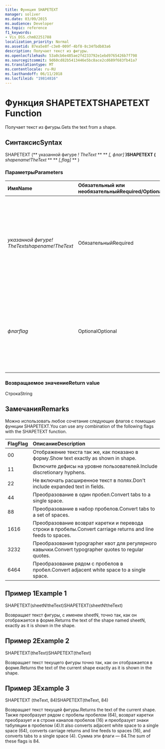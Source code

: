 ```yaml
---
title: Функция SHAPETEXT
manager: soliver
ms.date: 03/09/2015
ms.audience: Developer
ms.topic: reference
f1_keywords:
- Vis_DSS.chm82251788
localization_priority: Normal
ms.assetid: 87ea5e8f-c3e0-009f-4bf8-8c34fbdb83a6
description: Получает текст из фигуры.
ms.openlocfilehash: 53a0cb6e485ae2fd233792e1ebd9765426b7f798
ms.sourcegitcommit: 9d60cd82b5413446e5bc8ace2cd689f683fb41a7
ms.translationtype: MT
ms.contentlocale: ru-RU
ms.lasthandoff: 06/11/2018
ms.locfileid: "19814816"
---
```

# <a name="shapetext-function"></a><span data-ttu-id="cdb82-103">Функция SHAPETEXT</span><span class="sxs-lookup"><span data-stu-id="cdb82-103">SHAPETEXT Function</span></span>

<span data-ttu-id="cdb82-104">Получает текст из фигуры.</span><span class="sxs-lookup"><span data-stu-id="cdb82-104">Gets the text from a shape.</span></span> 
  
## <a name="syntax"></a><span data-ttu-id="cdb82-105">Синтаксис</span><span class="sxs-lookup"><span data-stu-id="cdb82-105">Syntax</span></span>

<span data-ttu-id="cdb82-106">SHAPETEXT (** указанной фигуре *! TheText* ** ** *[, флаг]* **)</span><span class="sxs-lookup"><span data-stu-id="cdb82-106">SHAPETEXT (** *shapename!TheText* ** ** *[,flag]* ** )</span></span> 
  
### <a name="parameters"></a><span data-ttu-id="cdb82-107">Параметры</span><span class="sxs-lookup"><span data-stu-id="cdb82-107">Parameters</span></span>

|<span data-ttu-id="cdb82-108">**Имя**</span><span class="sxs-lookup"><span data-stu-id="cdb82-108">**Name**</span></span>|<span data-ttu-id="cdb82-109">**Обязательный или необязательный**</span><span class="sxs-lookup"><span data-stu-id="cdb82-109">**Required/Optional**</span></span>|<span data-ttu-id="cdb82-110">**Тип данных**</span><span class="sxs-lookup"><span data-stu-id="cdb82-110">**Data Type**</span></span>|<span data-ttu-id="cdb82-111">**Описание**</span><span class="sxs-lookup"><span data-stu-id="cdb82-111">**Description**</span></span>|
|:-----|:-----|:-----|:-----|
| <span data-ttu-id="cdb82-112">_указанной фигуре! TheText_</span><span class="sxs-lookup"><span data-stu-id="cdb82-112">_shapename!TheText_</span></span> <br/> |<span data-ttu-id="cdb82-113">Обязательный</span><span class="sxs-lookup"><span data-stu-id="cdb82-113">Required</span></span>  <br/> ||<span data-ttu-id="cdb82-114">Ссылка на ячейку с именем TheText в конечную фигуру.</span><span class="sxs-lookup"><span data-stu-id="cdb82-114">A reference to the cell named TheText in the target shape.</span></span>  <span data-ttu-id="cdb82-115">_Указанной фигуре!_</span><span class="sxs-lookup"><span data-stu-id="cdb82-115">_Shapename!_</span></span> <span data-ttu-id="cdb82-116">— Это имя фигуры, из которого требуется получить текст.</span><span class="sxs-lookup"><span data-stu-id="cdb82-116">is the name of the shape from which you want to retrieve the text.</span></span>  <br/> |
| <span data-ttu-id="cdb82-117">_флаг_</span><span class="sxs-lookup"><span data-stu-id="cdb82-117">_flag_</span></span> <br/> |<span data-ttu-id="cdb82-118">Optional</span><span class="sxs-lookup"><span data-stu-id="cdb82-118">Optional</span></span>  <br/> |<span data-ttu-id="cdb82-119">**Числовой**</span><span class="sxs-lookup"><span data-stu-id="cdb82-119">**Numeric**</span></span> <br/> |<span data-ttu-id="cdb82-120">Бит, который определяет формат текста.</span><span class="sxs-lookup"><span data-stu-id="cdb82-120">A bit that specifies the format of the text.</span></span> <span data-ttu-id="cdb82-121">Флаг по умолчанию (0) отображается текст точно так, как он отображается в форме.</span><span class="sxs-lookup"><span data-stu-id="cdb82-121">The default flag (0) shows the text exactly as it is shown in the shape.</span></span>  <br/> |
   
### <a name="return-value"></a><span data-ttu-id="cdb82-122">Возвращаемое значение</span><span class="sxs-lookup"><span data-stu-id="2">Return value</span></span>

<span data-ttu-id="cdb82-123">Строка</span><span class="sxs-lookup"><span data-stu-id="cdb82-123">String</span></span>
  
## <a name="remarks"></a><span data-ttu-id="cdb82-124">Замечания</span><span class="sxs-lookup"><span data-stu-id="cdb82-124">Remarks</span></span>

<span data-ttu-id="cdb82-125">Можно использовать любое сочетание следующих флагов с помощью функции SHAPETEXT.</span><span class="sxs-lookup"><span data-stu-id="cdb82-125">You can use any combination of the following flags with the SHAPETEXT function.</span></span>
  
|<span data-ttu-id="cdb82-126">**Flag**</span><span class="sxs-lookup"><span data-stu-id="cdb82-126">**Flag**</span></span>|<span data-ttu-id="cdb82-127">**Описание**</span><span class="sxs-lookup"><span data-stu-id="cdb82-127">**Description**</span></span>|
|:-----|:-----|
|<span data-ttu-id="cdb82-128">0</span><span class="sxs-lookup"><span data-stu-id="cdb82-128">0</span></span>  <br/> |<span data-ttu-id="cdb82-129">Отображение текста так же, как показано в форму.</span><span class="sxs-lookup"><span data-stu-id="cdb82-129">Show text exactly as shown in shape.</span></span>  <br/> |
|<span data-ttu-id="cdb82-130">1</span><span class="sxs-lookup"><span data-stu-id="cdb82-130">1</span></span>  <br/> |<span data-ttu-id="cdb82-131">Включите дефисы на уровне пользователей.</span><span class="sxs-lookup"><span data-stu-id="cdb82-131">Include discretionary hyphens.</span></span>  <br/> |
|<span data-ttu-id="cdb82-132">2</span><span class="sxs-lookup"><span data-stu-id="cdb82-132">2</span></span>  <br/> |<span data-ttu-id="cdb82-133">Не включать расширенное текст в полях.</span><span class="sxs-lookup"><span data-stu-id="cdb82-133">Don't include expanded text in fields.</span></span>  <br/> |
|<span data-ttu-id="cdb82-134">4</span><span class="sxs-lookup"><span data-stu-id="cdb82-134">4</span></span>  <br/> |<span data-ttu-id="cdb82-135">Преобразование в один пробел.</span><span class="sxs-lookup"><span data-stu-id="cdb82-135">Convert tabs to a single space.</span></span>  <br/> |
|<span data-ttu-id="cdb82-136">8</span><span class="sxs-lookup"><span data-stu-id="cdb82-136">8</span></span>  <br/> |<span data-ttu-id="cdb82-137">Преобразование в набор пробелов.</span><span class="sxs-lookup"><span data-stu-id="cdb82-137">Convert tabs to a set of spaces.</span></span>  <br/> |
|<span data-ttu-id="cdb82-138">16</span><span class="sxs-lookup"><span data-stu-id="cdb82-138">16</span></span>  <br/> |<span data-ttu-id="cdb82-139">Преобразование возврат каретки и перевода строки в пробелы.</span><span class="sxs-lookup"><span data-stu-id="cdb82-139">Convert carriage returns and line feeds to spaces.</span></span>  <br/> |
|<span data-ttu-id="cdb82-140">32</span><span class="sxs-lookup"><span data-stu-id="cdb82-140">32</span></span>  <br/> |<span data-ttu-id="cdb82-141">Преобразования typographer квот для регулярного кавычки.</span><span class="sxs-lookup"><span data-stu-id="cdb82-141">Convert typographer quotes to regular quotes.</span></span>  <br/> |
|<span data-ttu-id="cdb82-142">64</span><span class="sxs-lookup"><span data-stu-id="cdb82-142">64</span></span>  <br/> |<span data-ttu-id="cdb82-143">Преобразование рядом с пробелов в пробел.</span><span class="sxs-lookup"><span data-stu-id="cdb82-143">Convert adjacent white space to a single space.</span></span>  <br/> |
   
## <a name="example-1"></a><span data-ttu-id="cdb82-144">Пример 1</span><span class="sxs-lookup"><span data-stu-id="cdb82-144">Example 1</span></span>

<span data-ttu-id="cdb82-145">SHAPETEXT(sheetN!theText)</span><span class="sxs-lookup"><span data-stu-id="cdb82-145">SHAPETEXT(sheetN!theText)</span></span>
  
<span data-ttu-id="cdb82-146">Возвращает текст фигуры, с именем sheetN, точно так, как он отображается в форме.</span><span class="sxs-lookup"><span data-stu-id="cdb82-146">Returns the text of the shape named sheetN, exactly as it is shown in the shape.</span></span>
  
## <a name="example-2"></a><span data-ttu-id="cdb82-147">Пример 2</span><span class="sxs-lookup"><span data-stu-id="cdb82-147">Example 2</span></span>

<span data-ttu-id="cdb82-148">SHAPETEXT(theText)</span><span class="sxs-lookup"><span data-stu-id="cdb82-148">SHAPETEXT(theText)</span></span>
  
<span data-ttu-id="cdb82-149">Возвращает текст текущего фигуры точно так, как он отображается в форме.</span><span class="sxs-lookup"><span data-stu-id="cdb82-149">Returns the text of the current shape exactly as it is shown in the shape.</span></span>
  
## <a name="example-3"></a><span data-ttu-id="cdb82-150">Пример 3</span><span class="sxs-lookup"><span data-stu-id="cdb82-150">Example 3</span></span>

<span data-ttu-id="cdb82-151">SHAPETEXT (theText, 84)</span><span class="sxs-lookup"><span data-stu-id="cdb82-151">SHAPETEXT(theText, 84)</span></span>
  
<span data-ttu-id="cdb82-152">Возвращает текст текущей фигуры.</span><span class="sxs-lookup"><span data-stu-id="cdb82-152">Returns the text of the current shape.</span></span> <span data-ttu-id="cdb82-153">Также преобразует рядом с пробелы пробелом (64), возврат каретки преобразует и в строке каналов пробелов (16) и преобразует знаки табуляции в пробелом (4).</span><span class="sxs-lookup"><span data-stu-id="cdb82-153">It also converts adjacent white space to a single space (64), converts carriage returns and line feeds to spaces (16), and converts tabs to a single space (4).</span></span> <span data-ttu-id="cdb82-154">Сумма эти флаги — 84.</span><span class="sxs-lookup"><span data-stu-id="cdb82-154">The sum of these flags is 84.</span></span>
  

